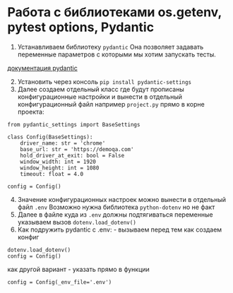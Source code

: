 # Работа с библиотеками os.getenv, pytest options, Pydantic

1) Устанавливаем библиотеку `pydantic` Она позволяет задавать переменные параметров с которыми мы хотим запускать тесты.

[документация pydantic](https://docs.pydantic.dev/latest/concepts/pydantic_settings/)

2) Установить через консоль `pip install pydantic-settings`
3) Далее создаем отдельный класс где будут прописаны конфигурационные настройки и вынести в отдельный конфигурационный файл
например `project.py` прямо в корне проекта:

```commandline
from pydantic_settings import BaseSettings

class Config(BaseSettings):
    driver_name: str = 'chrome'
    base_url: str = 'https://demoqa.com'
    hold_driver_at_exit: bool = False
    window_width: int = 1920
    window_height: int = 1080
    timeout: float = 4.0

config = Config()
```
4) Значение конфигурационных настроек можно вынести в отдельный файл `.env`  Возможно нужна библиотека `python-dotenv` 
но не факт
5) Далее в файле куда из `.env` должны подтягиваться переменные указываем вызов `dotenv.load_dotenv()`
6) Как подружить pydantic с .env: - вызываем перед тем как создаем конфиг

```commandline
dotenv.load_dotenv()
config = Config()
```
как другой вариант - указать прямо в функции

```commandline
config = Config(_env_file='.env')
```



